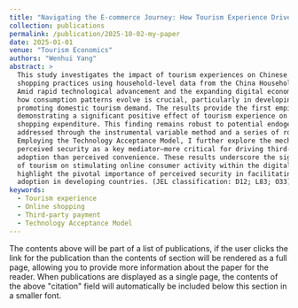 ```yaml
---
title: "Navigating the E-commerce Journey: How Tourism Experience Drives Online Shopping via Third-party Payments"
collection: publications
permalink: /publication/2025-10-02-my-paper
date: 2025-01-01
venue: "Tourism Economics"
authors: "Wenhui Yang"
abstract: >
  This study investigates the impact of tourism experiences on Chinese consumers' online
  shopping practices using household-level data from the China Household Finance Survey.
  Amid rapid technological advancement and the expanding digital economy, understanding
  how consumption patterns evolve is crucial, particularly in developing economies
  promoting domestic tourism demand. The results provide the first empirical evidence
  demonstrating a significant positive effect of tourism experience on subsequent online
  shopping expenditure. This finding remains robust to potential endogeneity concerns
  addressed through the instrumental variable method and a series of robustness tests.
  Employing the Technology Acceptance Model, I further explore the mechanism, identifying
  perceived security as a key mediator—more critical for driving third-party payment
  adoption than perceived convenience. These results underscore the significant influence
  of tourism on stimulating online consumer activity within the digital ecosystem and
  highlight the pivotal importance of perceived security in facilitating payment method
  adoption in developing countries. (JEL classification: D12; L83; O33)
keywords:
  - Tourism experience
  - Online shopping
  - Third-party payment
  - Technology Acceptance Model
---
```

The contents above will be part of a list of publications, if the user clicks the link for the publication than the contents of section will be rendered as a full page, allowing you to provide more information about the paper for the reader. When publications are displayed as a single page, the contents of the above "citation" field will automatically be included below this section in a smaller font.

